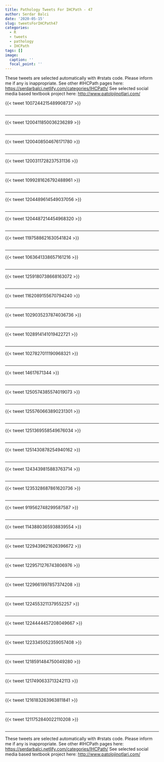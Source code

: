 ```yaml
---
title: Pathology Tweets For IHCPath - 47
author: Serdar Balci
date: '2020-05-15'
slug: tweetsForIHCPath47
categories:
  - R
  - tweets
  - pathology
  - IHCPath
tags: []
image:
  caption: ''
  focal_point: ''
---
```



These tweets are selected automatically with #rstats code. Please inform me if any is inappropriate.
See other #IHCPath pages here: https://serdarbalci.netlify.com/categories/IHCPath/ 
See selected social media based textbook project here: http://www.patolojinotlari.com/

{{< tweet 1007244215489908737 >}}
<br>
<br>
<hr>
{{< tweet 1200411850036236289 >}}
<br>
<br>
<hr>
{{< tweet 1200408504676171780 >}}
<br>
<br>
<hr>
{{< tweet 1200311728237531136 >}}
<br>
<br>
<hr>
{{< tweet 1099281626792488961 >}}
<br>
<br>
<hr>
{{< tweet 1204489614549037056 >}}
<br>
<br>
<hr>
{{< tweet 1204487214454968320 >}}
<br>
<br>
<hr>
{{< tweet 1197588621630541824 >}}
<br>
<br>
<hr>
{{< tweet 1063641338657161216 >}}
<br>
<br>
<hr>
{{< tweet 1259180738668163072 >}}
<br>
<br>
<hr>
{{< tweet 1162089155670794240 >}}
<br>
<br>
<hr>
{{< tweet 1029035237874036736 >}}
<br>
<br>
<hr>
{{< tweet 1028914141019422721 >}}
<br>
<br>
<hr>
{{< tweet 1027827011190968321 >}}
<br>
<br>
<hr>
{{< tweet 14617671344 >}}
<br>
<br>
<hr>
{{< tweet 1250574385574019073 >}}
<br>
<br>
<hr>
{{< tweet 1255760663890231301 >}}
<br>
<br>
<hr>
{{< tweet 1251369558549676034 >}}
<br>
<br>
<hr>
{{< tweet 1251430878254940162 >}}
<br>
<br>
<hr>
{{< tweet 1243439815883763714 >}}
<br>
<br>
<hr>
{{< tweet 1235328687861620736 >}}
<br>
<br>
<hr>
{{< tweet 919562748299587587 >}}
<br>
<br>
<hr>
{{< tweet 1143880365938839554 >}}
<br>
<br>
<hr>
{{< tweet 1229439621626396672 >}}
<br>
<br>
<hr>
{{< tweet 1229571276743806976 >}}
<br>
<br>
<hr>
{{< tweet 1229661997857374208 >}}
<br>
<br>
<hr>
{{< tweet 1224553211379552257 >}}
<br>
<br>
<hr>
{{< tweet 1224444457208049667 >}}
<br>
<br>
<hr>
{{< tweet 1223345052359057408 >}}
<br>
<br>
<hr>
{{< tweet 1218591484750049280 >}}
<br>
<br>
<hr>
{{< tweet 1217490633713242113 >}}
<br>
<br>
<hr>
{{< tweet 1216183263963811841 >}}
<br>
<br>
<hr>
{{< tweet 1211752840022110208 >}}
<br>
<br>
<hr>


These tweets are selected automatically with #rstats code. Please inform me if any is inappropriate.
See other #IHCPath pages here: https://serdarbalci.netlify.com/categories/IHCPath/ 
See selected social media based textbook project here: http://www.patolojinotlari.com/
